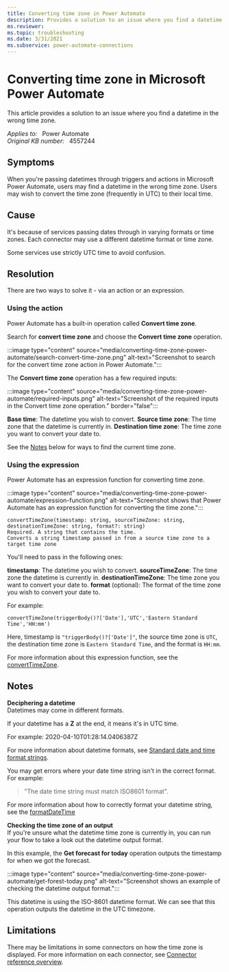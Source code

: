 ```yaml
---
title: Converting time zone in Power Automate
description: Provides a solution to an issue where you find a datetime in the wrong time zone.
ms.reviewer: 
ms.topic: troubleshooting
ms.date: 3/31/2021
ms.subservice: power-automate-connections
---
```

# Converting time zone in Microsoft Power Automate

This article provides a solution to an issue where you find a datetime in the wrong time zone.

_Applies to:_ &nbsp; Power Automate  
_Original KB number:_ &nbsp; 4557244

## Symptoms

When you're passing datetimes through triggers and actions in Microsoft Power Automate, users may find a datetime in the wrong time zone. Users may wish to convert the time zone (frequently in UTC) to their local time.

## Cause

It's because of services passing dates through in varying formats or time zones. Each connector may use a different datetime format or time zone.

Some services use strictly UTC time to avoid confusion.

## Resolution

There are two ways to solve it - via an action or an expression.

### Using the action

Power Automate has a built-in operation called **Convert time zone**.

Search for **convert time zone** and choose the **Convert time zone** operation.

:::image type="content" source="media/converting-time-zone-power-automate/search-convert-time-zone.png" alt-text="Screenshot to search for the convert time zone action in Power Automate.":::

The **Convert time zone** operation has a few required inputs:

:::image type="content" source="media/converting-time-zone-power-automate/required-inputs.png" alt-text="Screenshot of the required inputs in the Convert time zone operation." border="false":::

**Base time**: The datetime you wish to convert.
**Source time zone**: The time zone that the datetime is currently in.
**Destination time zone**: The time zone you want to convert your date to.

See the [Notes](#notes) below for ways to find the current time zone.

### Using the expression

Power Automate has an expression function for converting time zone.

:::image type="content" source="media/converting-time-zone-power-automate/expression-function.png" alt-text="Screenshot shows that Power Automate has an expression function for converting the time zone.":::

```console
convertTimeZone(timestamp: string, sourceTimeZone: string, destinationTimeZone: string, format?: string)
Required. A string that contains the time.
Converts a string timestamp passed in from a source time zone to a target time zone
```

You'll need to pass in the following ones:

**timestamp**: The datetime you wish to convert.
**sourceTimeZone**: The time zone the datetime is currently in.
**destinationTimeZone**: The time zone you want to convert your date to.
**format** (optional): The format of the time zone you wish to convert your date to.

For example:

```console
convertTimeZone(triggerBody()?['Date'],'UTC','Eastern Standard Time','HH:mm')
```

Here, timestamp is `"triggerBody()?['Date']"`, the source time zone is `UTC`, the destination time zone is `Eastern Standard Time`, and the format is `HH:mm`.

For more information about this expression function, see the [convertTimeZone](/azure/logic-apps/workflow-definition-language-functions-reference#convertTimeZone).

## Notes

**Deciphering a datetime**  
Datetimes may come in different formats.

If your datetime has a **Z** at the end, it means it's in UTC time.

For example: 2020-04-10T01:28:14.0406387Z

For more information about datetime formats, see [Standard date and time format strings](/dotnet/standard/base-types/standard-date-and-time-format-strings).

You may get errors where your date time string isn't in the correct format. For example:

> "The date time string must match ISO8601 format".

For more information about how to correctly format your datetime string, see the [formatDateTime](/azure/logic-apps/workflow-definition-language-functions-reference#formatDateTime)

**Checking the time zone of an output**  
If you're unsure what the datetime time zone is currently in, you can run your flow to take a look out the datetime output format.

In this example, the **Get forecast for today** operation outputs the timestamp for when we got the forecast.

:::image type="content" source="media/converting-time-zone-power-automate/get-forest-today.png" alt-text="Screenshot shows an example of checking the datetime output format.":::

This datetime is using the ISO-8601 datetime format. We can see that this operation outputs the datetime in the UTC timezone.

## Limitations

There may be limitations in some connectors on how the time zone is displayed. For more information on each connector, see [Connector reference overview](/connectors/connector-reference/).
